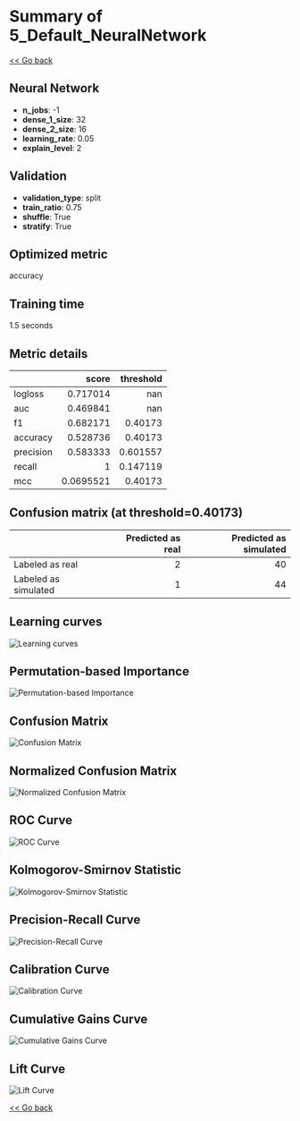 # Summary of 5_Default_NeuralNetwork

[<< Go back](../README.md)


## Neural Network
- **n_jobs**: -1
- **dense_1_size**: 32
- **dense_2_size**: 16
- **learning_rate**: 0.05
- **explain_level**: 2

## Validation
 - **validation_type**: split
 - **train_ratio**: 0.75
 - **shuffle**: True
 - **stratify**: True

## Optimized metric
accuracy

## Training time

1.5 seconds

## Metric details
|           |     score |   threshold |
|:----------|----------:|------------:|
| logloss   | 0.717014  |  nan        |
| auc       | 0.469841  |  nan        |
| f1        | 0.682171  |    0.40173  |
| accuracy  | 0.528736  |    0.40173  |
| precision | 0.583333  |    0.601557 |
| recall    | 1         |    0.147119 |
| mcc       | 0.0695521 |    0.40173  |


## Confusion matrix (at threshold=0.40173)
|                      |   Predicted as real |   Predicted as simulated |
|:---------------------|--------------------:|-------------------------:|
| Labeled as real      |                   2 |                       40 |
| Labeled as simulated |                   1 |                       44 |

## Learning curves
![Learning curves](learning_curves.png)

## Permutation-based Importance
![Permutation-based Importance](permutation_importance.png)
## Confusion Matrix

![Confusion Matrix](confusion_matrix.png)


## Normalized Confusion Matrix

![Normalized Confusion Matrix](confusion_matrix_normalized.png)


## ROC Curve

![ROC Curve](roc_curve.png)


## Kolmogorov-Smirnov Statistic

![Kolmogorov-Smirnov Statistic](ks_statistic.png)


## Precision-Recall Curve

![Precision-Recall Curve](precision_recall_curve.png)


## Calibration Curve

![Calibration Curve](calibration_curve_curve.png)


## Cumulative Gains Curve

![Cumulative Gains Curve](cumulative_gains_curve.png)


## Lift Curve

![Lift Curve](lift_curve.png)



[<< Go back](../README.md)
